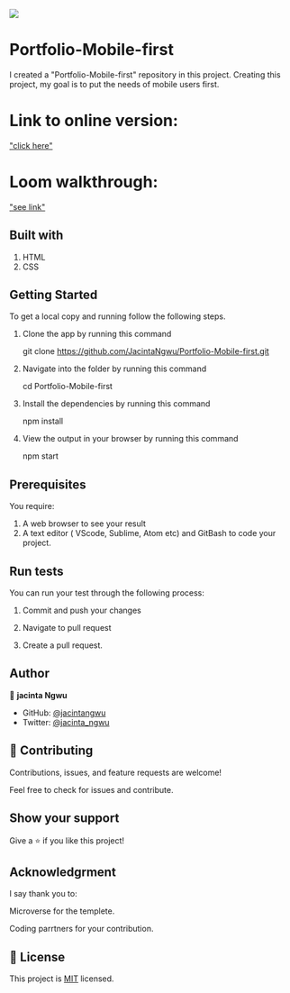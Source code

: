 ![](https://img.shields.io/badge/Microverse-blueviolet)

# Portfolio-Mobile-first
I created a "Portfolio-Mobile-first" repository in this project. Creating this project, my goal is to put the needs of mobile users first.

# Link to online version:
["click here"](https://jacintangwu.github.io/Portfolio-Mobile-first/)

# Loom walkthrough:
["see link"](https://www.loom.com/share/fbe1154a6e2e46668bf8b1cd66b699b3)

## Built with
1. HTML
2. CSS

## Getting Started

To get a local copy and running follow the following steps.

1. Clone the app by running this command

    git clone https://github.com/JacintaNgwu/Portfolio-Mobile-first.git

2. Navigate into the folder by running this command

    cd Portfolio-Mobile-first

3. Install the dependencies by running this command

    npm install

4. View the output in your browser by running this command

    npm start

## Prerequisites

You require:

1.  A web browser to see your result
2.  A text editor ( VScode, Sublime, Atom etc) and GitBash to code your project.  


## Run tests

You can run your test through the following process:

1. Commit and push your changes

2. Navigate to pull request

3. Create a pull request.


## Author

👤 **jacinta Ngwu**

- GitHub: [@jacintangwu](https://github.com/JacintaNgwu/Hello-World.git)
- Twitter: [@jacinta_ngwu](https://twitter.com/jacinta_ngwu)



## 🤝 Contributing

Contributions, issues, and feature requests are welcome!

Feel free to check for issues and contribute.

## Show your support

Give a ⭐️ if you like this project!

## Acknowledgrment
I say thank you to:

Microverse for the templete.

Coding parrtners for your contribution.


## 📝 License

This project is [MIT](./MIT.md) licensed.




